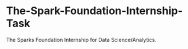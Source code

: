 # The-Spark-Foundation-Internship-Task
The Sparks Foundation Internship for Data Science/Analytics. 
